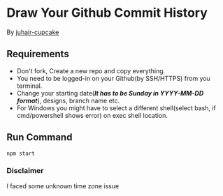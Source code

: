 # Draw Your Github Commit History

By [juhair-cupcake](https://juhair.is-a.dev/)

## Requirements

- Don't fork, Create a new repo and copy everything.
- You need to be logged-in on your Github(by SSH/HTTPS) from you terminal.
- Change your starting date(**_It has to be Sunday in YYYY-MM-DD format_**), designs, branch name etc.
- For Windows you might have to select a different shell(select bash, if cmd/powershell shows error) on exec shell location.

## Run Command

```
npm start
```

### Disclaimer

I faced some unknown time zone issue
